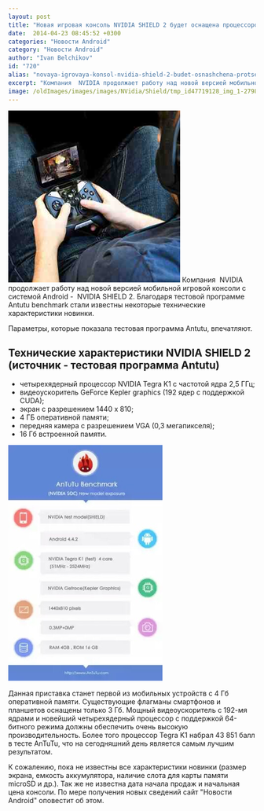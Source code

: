 ```yaml
---
layout: post
title: "Новая игровая консоль NVIDIA SHIELD 2 будет оснащена процессором Tegra K1 и 4 ГБ оперативной памяти"
date:  2014-04-23 08:45:52 +0300
categories: "Новости Android"
category: "Новости Android"
author: "Ivan Belchikov"
id: "720"
alias: "novaya-igrovaya-konsol-nvidia-shield-2-budet-osnashchena-protsessorom-tegra-k1-i-4-gb-operativnoj-pamyati"
excerpt: "Компания  NVIDIA продолжает работу над новой версией мобильной игровой консоли с системой Android -  NVIDIA SHIELD 2. Благодаря тестовой программе Antutu benchmark стали известны некоторые технические характеристики новинки."
image: /oldImages/images/images/NVidia/Shield/tmp_id47719128_img_1-27986842.png
---
```

<img  src="/oldImages/images/images/NVidia/Shield/tmp_id47719128_img_1-27986842.png" alt="NVidia Shield" />
Компания  NVIDIA продолжает работу над новой версией мобильной игровой консоли с системой Android -  NVIDIA SHIELD 2. Благодаря тестовой программе Antutu benchmark стали известны некоторые технические характеристики новинки.


Параметры, которые показала тестовая программа Antutu, впечатляют.

<h2>Технические характеристики NVIDIA SHIELD 2 (источник - тестовая программа Antutu)</h2>
<ul>
<li>четырехядерный процессор NVIDIA Tegra K1 с частотой ядра 2,5 ГГц;</li>
<li>видеоускоритель GeForce Kepler graphics (192 ядер с поддержкой CUDA);</li>
<li>экран с разрешением 1440 x 810;</li>
<li>4 ГБ оперативной памяти;</li>
<li>передняя камера с разрешением VGA (0,3 мегапикселя);</li>
<li>16 Гб встроенной памяти.</li>
</ul>
<img  src="/oldImages/images/images/NVidia/Shield/tmp_IMG_20140423_125234-1661993578.jpg" alt="Результаты тестирования Shield 2  в Antutu" />

Данная приставка станет первой из мобильных устройств с 4 Гб оперативной памяти. Существующие флагманы смартфонов и планшетов оснащены только 3 Гб. Мощный видеоускоритель с 192-мя ядрами и новейший четырехядерный процессор с поддержкой 64-битного режима должны обеспечить очень высокую производительность. Более того процессор Tegra K1 набрал 43 851 балл в тесте AnTuTu, что на сегодняшний день является самым лучшим результатом.

К сожалению, пока не известны все характеристики новинки (размер экрана, емкость аккумулятора, наличие слота для карты памяти microSD и др.). Так же не известна дата начала продаж и начальная цена консоли. По мере получения новых сведений сайт "Новости Android" оповестит об этом.
